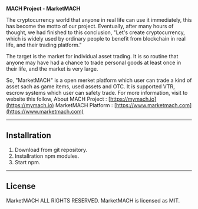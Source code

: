 **MACH Project - MarketMACH**

The cryptocurrency world that anyone in real life can use it immediately, this has become the motto of our project. Eventually, after many hours of thought, we had finished to this conclusion, "Let's create cryptocurrency, which is widely used by ordinary people to benefit from blockchain in real life, and their trading platform."

The target is the market for individual asset trading. It is so routine that anyone may have had a chance to trade personal goods at least once in their life, and the market is very large. 

So, "MarketMACH" is a open merket platform which user can trade a kind of asset sach as game items, used assets and OTC. It is supported VTR, escrow systems which user can safety trade. For more information, visit to website this follow, 
About MACH Project : [https://mymach.io](https://mymach.io)
MarketMACH Platform : [https://www.marketmach.com](https://www.marketmach.com)


---

## Installration 

1. Download from git repository.
2. Installration npm modules.
3. Start npm.

---

## License

MarketMACH ALL RIGHTS RESERVED. MarketMACH is licensed as MIT.